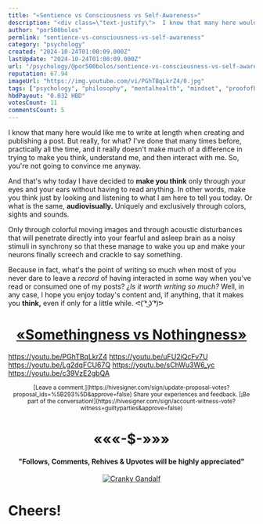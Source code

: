 ```yaml
---
title: "«Sentience vs Consciousness vs Self-Awareness»"
description: "<div class=\"text-justify\">  I know that many here would like me to write at length when creating and publishing a post. But really, for what? I've don..."
author: "por500bolos"
permlink: "sentience-vs-consciousness-vs-self-awareness"
category: "psychology"
created: "2024-10-24T01:00:09.000Z"
lastUpdate: "2024-10-24T01:00:09.000Z"
url: "/psychology/@por500bolos/sentience-vs-consciousness-vs-self-awareness"
reputation: 67.94
imageUrl: "https://img.youtube.com/vi/PGhTBqLkrZ4/0.jpg"
tags: ["psychology", "philosophy", "mentalhealth", "mindset", "proofofbrain", "health", "content", "curation"]
hbdPayout: "0.032 HBD"
votesCount: 11
commentsCount: 5
---
```


<div class="text-justify">

I know that many here would like me to write at length when creating and publishing a post. But really, for what? I've done that many times before, practically all the time, and it really doesn't make much of a difference in trying to make you think, understand me, and then interact with me. So, you're not going to convince me anyway.

And that's why today I have decided to **make you think** only through your eyes and your ears without having to read anything. In other words, make you think just by looking and listening to what I am here to tell you today. Or what is the same, **audiovisually.** Uniquely and exclusively through colors, sights and sounds.

Only through colorful moving images and through acoustic disturbances that will penetrate directly into your fearful and asleep brain as a noisy stimuli in synchrony so that these manage to wake you up and make your neurons finally screech and crackle to say something.

Because in fact, what's the point of writing so much when most of you never dare to leave a *record* of having interacted in some way when you've read or consumed one of my posts? *¿Is it worth writing so much?* Well, in any case, I hope you enjoy today's content and, if anything, that it makes you **think,** even if only for a little while. ᕙ( ͡❛ ͜ʖ ͡❛)ᕗ

# <center>[«Somethingness vs Nothingness»](https://hive.blog/story/@por500bolos/the-last-echo-of-dreams)</center>
https://youtu.be/PGhTBqLkrZ4
https://youtu.be/uFU2iQcFv7U
https://youtu.be/Lg2dqFCU67Q
https://youtu.be/sChWu3W6_yc
https://youtu.be/c39VzE2gbQA

<center><sup>[Leave a comment.](https://hivesigner.com/sign/update-proposal-votes?proposal_ids=%5B293%5D&approve=false) Share your experiences and feedback. [¡Be part of the conversation!](https://hivesigner.com/sign/account-witness-vote?witness=guiltyparties&approve=false)</sup></center>

# <center>«««-$-»»»</center>

#### <center>"Follows, Comments, Rehives & Upvotes will be highly appreciated"</center>

<center><a href="https://hive.blog/@por500bolos"><img src="https://images.hive.blog/DQmSwvjsru4oS5px7JMM58p83a32149b4TQk1X6rf6GSCeh/Delightful%20Crankiness%20Group.jpg" alt="Cranky Gandalf"/></a></center>

# Cheers!

</div>
